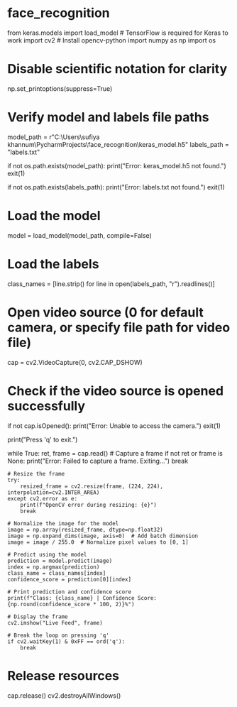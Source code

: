 # face_recognition
from keras.models import load_model  # TensorFlow is required for Keras to work
import cv2  # Install opencv-python
import numpy as np
import os

# Disable scientific notation for clarity
np.set_printoptions(suppress=True)

# Verify model and labels file paths
model_path = r"C:\Users\sufiya khannum\PycharmProjects\face_recognition\keras_model.h5"
labels_path = "labels.txt"

if not os.path.exists(model_path):
    print("Error: keras_model.h5 not found.")
    exit(1)

if not os.path.exists(labels_path):
    print("Error: labels.txt not found.")
    exit(1)

# Load the model
model = load_model(model_path, compile=False)

# Load the labels
class_names = [line.strip() for line in open(labels_path, "r").readlines()]

# Open video source (0 for default camera, or specify file path for video file)
cap = cv2.VideoCapture(0, cv2.CAP_DSHOW)

# Check if the video source is opened successfully
if not cap.isOpened():
    print("Error: Unable to access the camera.")
    exit(1)

print("Press 'q' to exit.")

while True:
    ret, frame = cap.read()  # Capture a frame
    if not ret or frame is None:
        print("Error: Failed to capture a frame. Exiting...")
        break

    # Resize the frame
    try:
        resized_frame = cv2.resize(frame, (224, 224), interpolation=cv2.INTER_AREA)
    except cv2.error as e:
        print(f"OpenCV error during resizing: {e}")
        break

    # Normalize the image for the model
    image = np.array(resized_frame, dtype=np.float32)
    image = np.expand_dims(image, axis=0)  # Add batch dimension
    image = image / 255.0  # Normalize pixel values to [0, 1]

    # Predict using the model
    prediction = model.predict(image)
    index = np.argmax(prediction)
    class_name = class_names[index]
    confidence_score = prediction[0][index]

    # Print prediction and confidence score
    print(f"Class: {class_name} | Confidence Score: {np.round(confidence_score * 100, 2)}%")

    # Display the frame
    cv2.imshow("Live Feed", frame)

    # Break the loop on pressing 'q'
    if cv2.waitKey(1) & 0xFF == ord('q'):
        break

# Release resources
cap.release()
cv2.destroyAllWindows()
